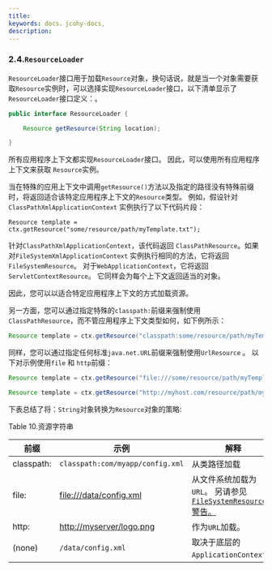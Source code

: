 ```yaml
---
title: 
keywords: docs，jcohy-docs,
description: 
---
```


### [](#resources-resourceloader)2.4.`ResourceLoader`

`ResourceLoader`接口用于加载`Resource`对象，换句话说，就是当一个对象需要获取`Resource`实例时，可以选择实现`ResourceLoader`接口，以下清单显示了`ResourceLoader`接口定义：。

```java
public interface ResourceLoader {

    Resource getResource(String location);

}
```

所有应用程序上下文都实现`ResourceLoader`接口。 因此，可以使用所有应用程序上下文来获取 `Resource`实例。

当在特殊的应用上下文中调用`getResource()`方法以及指定的路径没有特殊前缀时，将返回适合该特定应用程序上下文的`Resource`类型。 例如，假设针对`ClassPathXmlApplicationContext` 实例执行了以下代码片段：

    Resource template = ctx.getResource("some/resource/path/myTemplate.txt");

针对`ClassPathXmlApplicationContext`，该代码返回 `ClassPathResource`。如果对`FileSystemXmlApplicationContext` 实例执行相同的方法，它将返回`FileSystemResource`。 对于`WebApplicationContext`，它将返回`ServletContextResource`。 它同样会为每个上下文返回适当的对象。

因此，您可以以适合特定应用程序上下文的方式加载资源。

另一方面，您可以通过指定特殊的`classpath:`前缀来强制使用`ClassPathResource`，而不管应用程序上下文类型如何，如下例所示：

```java
Resource template = ctx.getResource("classpath:some/resource/path/myTemplate.txt");
```

同样，您可以通过指定任何标准`java.net.URL`前缀来强制使用`UrlResource` 。 以下对示例使用`file` 和 `http`前缀：

```java
Resource template = ctx.getResource("file:///some/resource/path/myTemplate.txt");

Resource template = ctx.getResource("http://myhost.com/resource/path/myTemplate.txt");
```

下表总结了将：`String`对象转换为`Resource`对象的策略:

Table 10.资源字符串

| 前缀       | 示例                                                 | 解释                                                         |
| ---------- | ---------------------------------------------------- | ------------------------------------------------------------ |
| classpath: | `classpath:com/myapp/config.xml`                     | 从类路径加载                                                 |
| file:      | [file:///data/config.xml](file:///data/config.xml)   | 从文件系统加载为`URL`。 另请参见[`FileSystemResource` 警告。](#resources-filesystemresource-caveats) |
| http:      | [http://myserver/logo.png](http://myserver/logo.png) | 作为`URL`加载。                                              |
| (none)     | `/data/config.xml`                                   | 取决于底层的`ApplicationContext`。                
